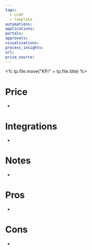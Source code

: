 ```yaml
---
tags:
  - LCAP
  - template
automations: 
applications: 
portals: 
approvals: 
visualizations: 
process_insights: 
url: 
price_source:
---
```

<% tp.file.move("KP/" + tp.file.title) %>
# Price
- 

# Integrations
- 

# Notes
- 

# Pros
- 

# Cons
 - 

